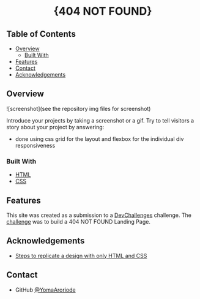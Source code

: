 <!-- Please update value in the {}  -->

<h1 align="center">{404 NOT FOUND}</h1>


<!-- TABLE OF CONTENTS -->

## Table of Contents

- [Overview](#overview)
  - [Built With](#built-with)
- [Features](#features)
- [Contact](#contact)
- [Acknowledgements](#acknowledgements)

<!-- OVERVIEW -->

## Overview

![screenshot](see the repository  img files for screenshot)

Introduce your projects by taking a screenshot or a gif. Try to tell visitors a story about your project by answering:

- done using css grid for the layout and flexbox for the individual div responsiveness

### Built With

- [HTML](https://w3schools.com/html)
- [CSS](https://w3schools.com/css)

## Features

This site was created as a submission to a [DevChallenges](https://devchallenges.io/challenges) challenge. The [challenge](https://devchallenges.io/challenges/wBunSb7FPrIepJZAg0sY) was to build a 404 NOT FOUND Landing Page.


## Acknowledgements

- [Steps to replicate a design with only HTML and CSS](https://devchallenges-blogs.web.app/how-to-replicate-design/)

## Contact

- GitHub [@YomaAroriode](https://{github.com/YomaAroriode})
